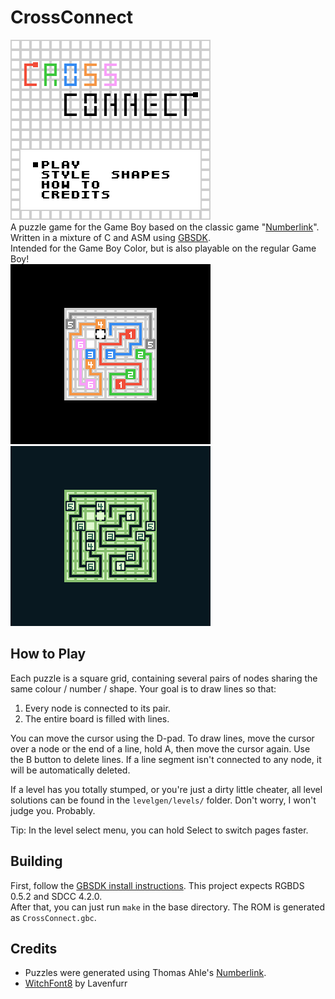 # CrossConnect
![](screenshots/title.png)  
A puzzle game for the Game Boy based on the classic game "[Numberlink](https://en.wikipedia.org/wiki/Numberlink)".  
Written in a mixture of C and ASM using [GBSDK](https://github.com/daid/gbsdk).  
Intended for the Game Boy Color, but is also playable on the regular Game Boy!  
![](screenshots/gamecgb.png)
![](screenshots/gamedmg.png)

## How to Play
Each puzzle is a square grid, containing several pairs of nodes sharing the same colour / number / shape. Your goal is to draw lines so that:

1. Every node is connected to its pair.  
2. The entire board is filled with lines.

You can move the cursor using the D-pad. To draw lines, move the cursor over a node or the end of a line, hold A, then move the cursor again. Use the B button to delete lines. If a line segment isn't connected to any node, it will be automatically deleted.

If a level has you totally stumped, or you're just a dirty little cheater, all level solutions can be found in the `levelgen/levels/` folder. Don't worry, I won't judge you. Probably.

Tip: In the level select menu, you can hold Select to switch pages faster.

## Building
First, follow the [GBSDK install instructions](https://daid.github.io/gbsdk/setup/installation.html). This project expects RGBDS 0.5.2 and SDCC 4.2.0.  
After that, you can just run `make` in the base directory. The ROM is generated as `CrossConnect.gbc`.

## Credits
- Puzzles were generated using Thomas Ahle's [Numberlink](https://github.com/thomasahle/numberlink).
- [WitchFont8](https://lavenfurr.itch.io/witchfont8) by Lavenfurr
